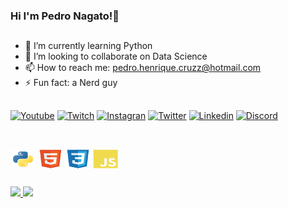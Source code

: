 <!--
**pedronagato/pedronagato** is a ✨ _special_ ✨ repository because its `README.md` (this file) appears on your GitHub profile.

Here are some ideas to get you started:

- 🔭 I’m currently working on ...
- 🌱 I’m currently learning ...
- 👯 I’m looking to collaborate on ...
- 🤔 I’m looking for help with ...
- 💬 Ask me about ...
- 📫 How to reach me: ...
- 😄 Pronouns: ...
- ⚡ Fun fact: ...
-->

### Hi I'm Pedro Nagato!🖖

##
- 🌱 I’m currently learning Python
- 👯 I’m looking to collaborate on Data Science
- 📫 How to reach me:  pedro.henrique.cruzz@hotmail.com
- ⚡ Fun fact:  a Nerd guy

##
[![Youtube](https://img.shields.io/badge/YouTube-FF0000?style=for-the-badge&logo=youtube&logoColor=white)](https://www.youtube.com/)     [![Twitch](https://img.shields.io/badge/Twitch-9146FF?style=for-the-badge&logo=twitch&logoColor=white)](https://www.youtube.com/)     [![Instagran](https://img.shields.io/badge/Instagram-E4405F?style=for-the-badge&logo=instagram&logoColor=white)](https://www.instagram.com/pedro_nagato/)     [![Twitter](https://img.shields.io/badge/Twitter-1DA1F2?style=for-the-badge&logo=twitter&logoColor=white)](https://twitter.com/PNagato)     [![Linkedin](https://img.shields.io/badge/LinkedIn-0077B5?style=for-the-badge&logo=linkedin&logoColor=whitehttps://img.shields.io/badge/LinkedIn-0077B5?style=for-the-badge&logo=linkedin&logoColor=white)](https://www.linkedin.com/in/pedro-henrique-da-cruz-054b8b198/)     [![Discord](https://img.shields.io/badge/Discord-7289DA?style=for-the-badge&logo=discord&logoColor=white)](https://discord.com/channels/@me/381152535014277130)


##

<div style="display: inline_block"><br>
  
  <img align="center" alt="Rafa-Python" height="30" width="40" src="https://raw.githubusercontent.com/devicons/devicon/master/icons/python/python-original.svg">
   <img align="center" alt="Rafa-HTML" height="30" width="40" src="https://raw.githubusercontent.com/devicons/devicon/master/icons/html5/html5-original.svg">
  <img align="center" alt="Rafa-CSS" height="30" width="40" src="https://raw.githubusercontent.com/devicons/devicon/master/icons/css3/css3-original.svg">
   <img align="center" alt="Rafa-Js" height="30" width="40" src="https://raw.githubusercontent.com/devicons/devicon/master/icons/javascript/javascript-plain.svg">
</div>


##
<div align="left">
  <a href="https://github.com/pedronagato">
  <img height="180em" src="https://github-readme-stats.vercel.app/api?username=pedronagato&show_icons=true&theme=dracula&include_all_commits=true&count_private=true"/>
  <img height="180em" src="https://github-readme-stats.vercel.app/api/top-langs/?username=pedronagato&layout=compact&langs_count=7&theme=dracula"/>

   
  
 
</div>

